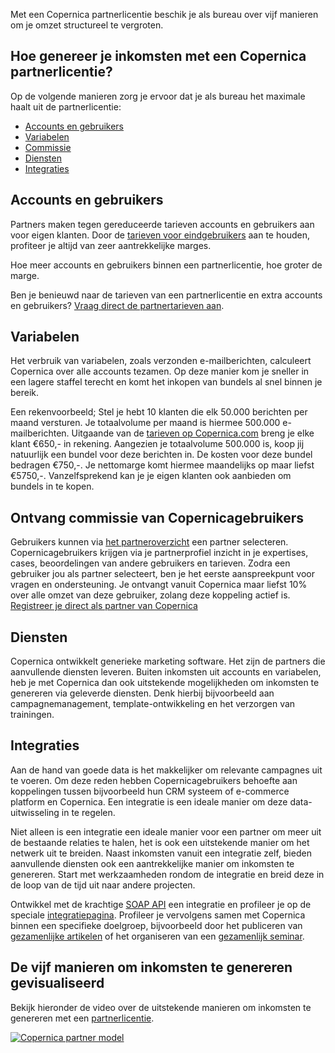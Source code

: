 Met een Copernica partnerlicentie beschik je als bureau over vijf
manieren om je omzet structureel te vergroten.

Hoe genereer je inkomsten met een Copernica partnerlicentie?
------------------------------------------------------------

Op de volgende manieren zorg je ervoor dat je als bureau het maximale
haalt uit de partnerlicentie:

-   [Accounts en gebruikers](#accounts-en-gebruikers)
-   [Variabelen](#variabelen)
-   [Commissie](#ontvang-commissie-van-copernicagebruikers)
-   [Diensten](#diensten)
-   [Integraties](#integraties)

Accounts en gebruikers
----------------------

Partners maken tegen gereduceerde tarieven accounts en gebruikers aan
voor eigen klanten. Door de [tarieven voor
eindgebruikers](http://www.copernica.com/nl/tarieven "Tarieven") aan te
houden, profiteer je altijd van zeer aantrekkelijke marges.

Hoe meer accounts en gebruikers binnen een partnerlicentie, hoe groter
de marge.

Ben je benieuwd naar de tarieven van een partnerlicentie en extra
accounts en gebruikers? [Vraag direct de partnertarieven
aan](http://www.copernica.com/nl/partners/vraag-partnerprijzen-aan "Partnertarieven aanvragen").

Variabelen
----------

Het verbruik van variabelen, zoals verzonden e-mailberichten, calculeert
Copernica over alle accounts tezamen. Op deze manier kom je sneller in
een lagere staffel terecht en komt het inkopen van bundels al snel
binnen je bereik.

Een rekenvoorbeeld; Stel je hebt 10 klanten die elk 50.000 berichten per
maand versturen. Je totaalvolume per maand is hiermee 500.000
e-mailberichten. Uitgaande van de [tarieven op
Copernica.com](http://www.copernica.com/nl/tarieven "tarieven") breng je
elke klant €650,- in rekening. Aangezien je totaalvolume 500.000 is,
koop jij natuurlijk een bundel voor deze berichten in. De kosten voor
deze bundel bedragen €750,-. Je nettomarge komt hiermee maandelijks op
maar liefst €5750,-. Vanzelfsprekend kan je je eigen klanten ook
aanbieden om bundels in te kopen.

Ontvang commissie van Copernicagebruikers
-----------------------------------------

Gebruikers kunnen via [het
partneroverzicht](./vind-een-partner.md "Partneroverzicht")
een partner selecteren. Copernicagebruikers krijgen via je
partnerprofiel inzicht in je expertises, cases, beoordelingen van andere
gebruikers en tarieven. Zodra een gebruiker jou als partner selecteert,
ben je het eerste aanspreekpunt voor vragen en ondersteuning. Je
ontvangt vanuit Copernica maar liefst 10% over alle omzet van deze
gebruiker, zolang deze koppeling actief is. [Registreer je direct als
partner van Copernica](./haal-het-maximale-uit-de-partnerlicentie.md "Registreer je als Copernica partner")

Diensten
--------

Copernica ontwikkelt generieke marketing software. Het zijn de partners
die aanvullende diensten leveren. Buiten inkomsten uit accounts en
variabelen, heb je met Copernica dan ook uitstekende mogelijkheden om
inkomsten te genereren via geleverde diensten. Denk hierbij bijvoorbeeld
aan campagnemanagement, template-ontwikkeling en het verzorgen van
trainingen.

Integraties
-----------

Aan de hand van goede data is het makkelijker om relevante campagnes uit
te voeren. Om deze reden hebben Copernicagebruikers behoefte aan
koppelingen tussen bijvoorbeeld hun CRM systeem of e-commerce platform
en Copernica. Een integratie is een ideale manier om deze
data-uitwisseling in te regelen.

Niet alleen is een integratie een ideale manier voor een partner om meer
uit de bestaande relaties te halen, het is ook een uitstekende manier om
het netwerk uit te breiden. Naast inkomsten vanuit een integratie zelf,
bieden aanvullende diensten ook een aantrekkelijke manier om inkomsten
te genereren. Start met werkzaamheden rondom de integratie en breid deze
in de loop van de tijd uit naar andere projecten.

Ontwikkel met de krachtige [SOAP API](./soap-api-documentatie.md "SOAP API")
een integratie en profileer je op de speciale
[integratiepagina](./integraties.md "Integraties").
Profileer je vervolgens samen met Copernica binnen een specifieke
doelgroep, bijvoorbeeld door het publiceren van [gezamenlijke
artikelen](./haal-het-maximale-uit-de-partnerlicentie.md "Gezamenlijke artikelen publiceren")
of het organiseren van een [gezamenlijk
seminar](./haal-het-maximale-uit-de-partnerlicentie.md "Gezamenlijk seminar organiseren").

De vijf manieren om inkomsten te genereren gevisualiseerd
---------------------------------------------------------

Bekijk hieronder de video over de uitstekende manieren om inkomsten te
genereren met een
[partnerlicentie](http://www.copernica.com/nl/copernica-proberen "Gratis proberen").

[![Copernica partner
model](../images/en-partner-model-video.png)](http://www.youtube.com/watch?v=sMiGq-CKXSc "Bekijk de video over het partner model")
